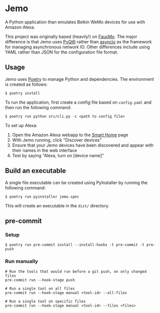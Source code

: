 # Jemo
A Python application than emulates Belkin WeMo devices for use with Amazon Alexa.

This project was originally based (heavily!) on [FauxMo](https://github.com/n8henrie/fauxmo).
The major difference is that Jemo uses [PyQt6](https://riverbankcomputing.com/software/pyqt/intro)
rather than [asyncio](https://docs.python.org/3/library/asyncio.html) as the framework for 
managing asynchronous network IO. Other differences include using YAML rather than JSON
for the configuration file format.

## Usage
Jemo uses [Poetry](https://python-poetry.org) to manage Python and dependencies. The
environment is created as follows:

```shell
$ poetry install
```

To run the application, first create a config file based on `config.yaml` and then
run the following command:

```shell
$ poetry run python src/cli.py -c <path to config file>
```

To set up Alexa:

1. Open the Amazon Alexa webapp to the [Smart Home](http://alexa.amazon.com/#smart-home) page
2. With Jemo running, click "Discover devices"
3. Ensure that your Jemo devices have been discovered and appear with their names in the web interface
4. Test by saying "Alexa, turn on [device name]"

## Build an executable
A single file executable can be created using PyInstaller by running the following command:

```shell
$ poetry run pyinstaller jemo.spec
```

This will create an executable in the `dist/` directory.

## pre-commit
### Setup
```shell
$ poetry run pre-commit install --install-hooks -t pre-commit -t pre-push
```

### Run manually
```shell
# Run the tools that would run before a git push, on only changed files
pre-commit run --hook-stage push

# Run a single tool on all files
pre-commit run --hook-stage manual <tool-id> --all-files

# Run a single tool on specific files
pre-commit run --hook-stage manual <tool-id> --files <files>
```